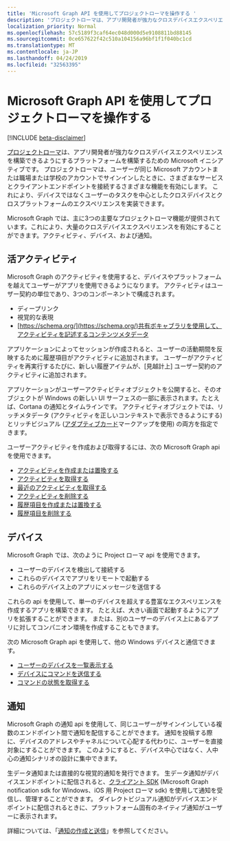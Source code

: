 ```yaml
---
title: 'Microsoft Graph API を使用してプロジェクトローマを操作する '
description: 'プロジェクトローマは、アプリ開発者が強力なクロスデバイスエクスペリエンスを構築できるようにするプラットフォームを構築するための Microsoft イニシアティブです。 プロジェクトローマは、ユーザーが同じ Microsoft アカウントまたは職場または学校のアカウントでサインインしたときに、さまざまなサービスとクライアントエンドポイントを接続するさまざまな機能を有効にします。 これにより、デバイスではなくユーザーのタスクを中心としたクロスデバイスとクロスプラットフォームのエクスペリエンスを実装できます。 '
localization_priority: Normal
ms.openlocfilehash: 57c5189f3caf64ec048d000d5e9108811bd88145
ms.sourcegitcommit: 0ce657622f42c510a104156a96bf1f1f040bc1cd
ms.translationtype: MT
ms.contentlocale: ja-JP
ms.lasthandoff: 04/24/2019
ms.locfileid: "32563395"
---
```

# <a name="use-the-microsoft-graph-api-to-work-with-project-rome"></a>Microsoft Graph API を使用してプロジェクトローマを操作する 

[!INCLUDE [beta-disclaimer](../../includes/beta-disclaimer.md)]

[プロジェクトローマ](https://developer.microsoft.com/en-us/windows/project-rome)は、アプリ開発者が強力なクロスデバイスエクスペリエンスを構築できるようにするプラットフォームを構築するための Microsoft イニシアティブです。 プロジェクトローマは、ユーザーが同じ Microsoft アカウントまたは職場または学校のアカウントでサインインしたときに、さまざまなサービスとクライアントエンドポイントを接続するさまざまな機能を有効にします。 これにより、デバイスではなくユーザーのタスクを中心としたクロスデバイスとクロスプラットフォームのエクスペリエンスを実装できます。 

Microsoft Graph では、主に3つの主要なプロジェクトローマ機能が提供されています。これにより、大量のクロスデバイスエクスペリエンスを有効にすることができます。アクティビティ、デバイス、および通知。 

## <a name="activities"></a>活アクティビティ

Microsoft Graph のアクティビティを使用すると、デバイスやプラットフォームを越えてユーザーがアプリを使用できるようになります。 アクティビティはユーザー契約の単位であり、3つのコンポーネントで構成されます。

- ディープリンク
- 視覚的な表現
- [https://schema.org/](https://schema.org/)共有ボキャブラリを使用して、アクティビティを記述するコンテンツメタデータ

アプリケーションによってセッションが作成されると、ユーザーの活動期間を反映するために履歴項目がアクティビティに追加されます。 ユーザーがアクティビティを再実行するたびに、新しい履歴アイテムが、[見越計上] ユーザー契約のアクティビティに追加されます。

アプリケーションがユーザーアクティビティオブジェクトを公開すると、そのオブジェクトが Windows の新しい UI サーフェスの一部に表示されます。たとえば、Cortana の通知とタイムラインです。 アクティビティオブジェクトでは、リッチメタデータ (アクティビティを正しいコンテキストで表示できるようにする) とリッチビジュアル ([アダプティブカード](https://adaptivecards.io/)マークアップを使用) の両方を指定できます。

ユーザーアクティビティを作成および取得するには、次の Microsoft Graph api を使用できます。

- [アクティビティを作成または置換する](../api/projectrome-put-activity.md)
- [アクティビティを取得する](../api/projectrome-get-activities.md)
- [最近のアクティビティを取得する](../api/projectrome-get-recent-activities.md)
- [アクティビティを削除する](../api/projectrome-delete-activity.md)
- [履歴項目を作成または置換する](../api/projectrome-put-historyitem.md)
- [履歴項目を削除する](../api/projectrome-delete-historyitem.md)

## <a name="devices"></a>デバイス

Microsoft Graph では、次のように Project ローマ api を使用できます。

- ユーザーのデバイスを検出して接続する
- これらのデバイスでアプリをリモートで起動する
- これらのデバイス上のアプリにメッセージを送信する

これらの api を使用して、単一のデバイスを超えする豊富なエクスペリエンスを作成するアプリを構築できます。 たとえば、大きい画面で起動するようにアプリを拡張することができます。 または、別のユーザーのデバイス上にあるアプリに対してコンパニオン環境を作成することもできます。

次の Microsoft Graph api を使用して、他の Windows デバイスと通信できます。

- [ユーザーのデバイスを一覧表示する](../api/user-list-devices.md)
- [デバイスにコマンドを送信する](../api/send-device-command.md)
- [コマンドの状態を取得する](../api/get-device-command-status.md)

## <a name="notifications"></a>通知

Microsoft Graph の通知 api を使用して、同じユーザーがサインインしている複数のエンドポイント間で通知を配信することができます。 通知を投稿する際に、デバイスのアドレスやチャネルについて心配する代わりに、ユーザーを直接対象にすることができます。 このようにすると、デバイス中心ではなく、人中心の通知シナリオの設計に集中できます。 

生データ通知または直接的な視覚的通知を発行できます。 生データ通知がデバイスエンドポイントに配信されると、[クライアント SDK](https://github.com/Microsoft/project-rome) (Microsoft Graph notification sdk for Windows、iOS 用 Project ローマ sdk) を使用して通知を受信し、管理することができます。 ダイレクトビジュアル通知がデバイスエンドポイントに配信されるときに、プラットフォーム固有のネイティブ通知がユーザーに表示されます。 

詳細については、「[通知の作成と送信](../api/projectrome-notification-post.md)」を参照してください。

